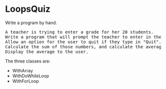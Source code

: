 # LoopsQuiz

Write a program by hand.
<pre>
A teacher is trying to enter a grade for her 20 students.
Write a program that will prompt the teacher to enter in the grade. 
Allow an option for the user to quit if they type in "Quit".
Calculate the sum of those numbers, and calculate the average.
Display the average to the user.
</pre>

The three classes are:
- WithArray
- WithDoWhileLoop
- WithForLoop
